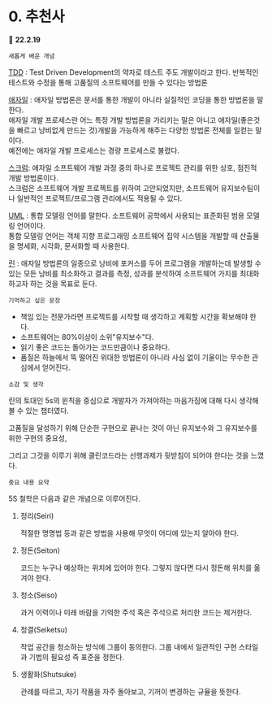 # 0. 추천사

:calendar: __22.2.19__

```
새롭게 배운 개념
```

[TDD](https://ko.wikipedia.org/wiki/%ED%85%8C%EC%8A%A4%ED%8A%B8_%EC%A3%BC%EB%8F%84_%EA%B0%9C%EB%B0%9C) : Test Driven Development의 약자로 테스트 주도 개발이라고 한다. 반복적인 테스트와 수정을 통해 고품질의 소프트웨어를 만들 수 있다는 방법론

[애자일](https://ko.wikipedia.org/wiki/%EC%95%A0%EC%9E%90%EC%9D%BC_%EC%86%8C%ED%94%84%ED%8A%B8%EC%9B%A8%EC%96%B4_%EA%B0%9C%EB%B0%9C) : 애자일 방법론은 문서를 통한 개발이 아니라 실질적인 코딩을 통한 방법론을 말한다.  
애자일 개발 프로세스란 어느 특정 개발 방법론을 가리키는 말은 아니고 애자일(좋은것을 빠르고 낭비없게 만드는 것)개발을 가능하게 해주는 다양한 방법론 전체를 일컫는 말이다.  
예전에는 애자일 개발 프로세스는 경량 프로세스로 불렸다.

[스크럼](https://ko.wikipedia.org/wiki/%EC%8A%A4%ED%81%AC%EB%9F%BC_(%EC%95%A0%EC%9E%90%EC%9D%BC_%EA%B0%9C%EB%B0%9C_%ED%94%84%EB%A1%9C%EC%84%B8%EC%8A%A4)): 애자일 소프트웨어 개발 과정 중의 하나로 프로젝트 관리를 위한 상호, 점진적 개발 방법론이다.  
스크럼은 소프트웨어 개발 프로젝트를 위하여 고안되었지만, 소프트웨어 유지보수팀이나 일반적인 프로젝트/프로그램 관리에서도 적용될 수 있다.

[UML](https://ko.wikipedia.org/wiki/%ED%86%B5%ED%95%A9_%EB%AA%A8%EB%8D%B8%EB%A7%81_%EC%96%B8%EC%96%B4) : 통합 모델링 언어를 말한다. 소프트웨어 공학에서 사용되는 표준화된 범용 모델링 언어이다.  
통합 모델링 언어는 객체 지향 프로그래밍 소프트웨어 집약 시스템을 개발할 때 산출물을 명세화, 시각화, 문서화할 때 사용한다.

[린](http://www.incodom.kr/%EB%A6%B0_%EC%86%8C%ED%94%84%ED%8A%B8%EC%9B%A8%EC%96%B4_%EA%B0%9C%EB%B0%9C%EB%B0%A9%EB%B2%95%EB%A1%A0) : 애자일 방법론의 일종으로 낭비에 포커스를 두어 프로그램을 개발하는데 발생할 수 있는 모든 낭비를 최소화하고 결과를 측정, 성과를 분석하여 소프트웨어 가치를 최대화하고자 하는 것을 목표로 둔다.

```
기억하고 싶은 문장
```

- 책임 있는 전문가라면 프로젝트를 시작할 때 생각하고 계획할 시간을 확보해야 한다.
- 소프트웨어는 80%이상이 소위"유지보수"다.
- 읽기 좋은 코드는 돌아가는 코드만큼이나 중요하다.
- 품질은 하늘에서 뚝 떨어진 위대한 방법론이 아니라 사심 없이 기울이는 무수한 관심에서 얻어진다.

```
소감 및 생각
```

린의 토대인 5s의 윈칙을 중심으로 개발자가 가져야하는 마음가짐에 대해 다시 생각해 볼 수 있는 챕터였다.

고품질을 달성하기 위해 단순한 구현으로 끝나는 것이 아닌 유지보수와 그 유지보수를 위한 구현의 중요성,

그리고 그것을 이루기 위해 클린코드라는 선행과제가 뒷받침이 되어야 한다는 것을 느꼈다.

```
중요 내용 요약
```

5S 철학은 다음과 같은 개념으로 이루어진다.

1. 정리(Seiri)

   적절한 명명법 등과 같은 방법을 사용해 무엇이 어디에 있는지 알아야 한다.

2. 정돈(Seiton)

   코드는 누구나 예상하는 위치에 있어야 한다. 그렇지 않다면 다시 정돈해 위치를 옮겨야 한다.

3. 청소(Seiso)

   과거 이력이나 미래 바람을 기억한 주석 혹은 주석으로 처리한 코드는 제거한다.

4. 청결(Seiketsu)

   작업 공간을 청소하는 방식에 그룹이 동의한다. 그룹 내에서 일관적인 구현 스타일과 기법의 필요성 즉 표준을 정한다.

5. 생활화(Shutsuke)

   관례를 따르고, 자기 작품을 자주 돌아보고, 기꺼이 변경하는 규율을 뜻한다.
